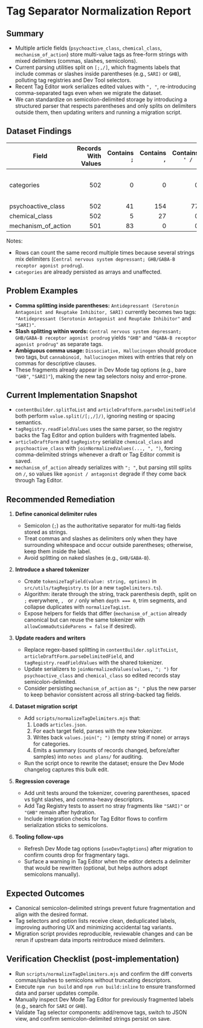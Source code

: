 # Tag Separator Normalization Report

## Summary
- Multiple article fields (`psychoactive_class`, `chemical_class`, `mechanism_of_action`) store multi-value tags as free-form strings with mixed delimiters (commas, slashes, semicolons).
- Current parsing utilities split on `[;,/]`, which fragments labels that include commas or slashes inside parentheses (e.g., `SARI)` or `GHB`), polluting tag registries and Dev Tool selectors.
- Recent Tag Editor work serializes edited values with `", "`, re-introducing comma-separated tags even when we migrate the dataset.
- We can standardize on semicolon-delimited storage by introducing a structured parser that respects parentheses and only splits on delimiters outside them, then updating writers and running a migration script.

## Dataset Findings
| Field | Records With Values | Contains `;` | Contains `,` | Contains `' / '` | Contains `'/'` (no spaces) | No Delimiter |
| --- | ---: | ---: | ---: | ---: | ---: | ---: |
| categories | 502 | 0 | 0 | 0 | 0 | 502 (stored as arrays) |
| psychoactive_class | 502 | 41 | 154 | 77 | 21 | 231 |
| chemical_class | 502 | 5 | 27 | 0 | 0 | 470 |
| mechanism_of_action | 501 | 83 | 0 | 0 | 0 | 418 |

Notes:
- Rows can count the same record multiple times because several strings mix delimiters (`Central nervous system depressant; GHB/GABA-B receptor agonist prodrug`).
- `categories` are already persisted as arrays and unaffected.

## Problem Examples
- **Comma splitting inside parentheses:** `Antidepressant (Serotonin Antagonist and Reuptake Inhibitor, SARI)` currently becomes two tags: `"Antidepressant (Serotonin Antagonist and Reuptake Inhibitor"` and `"SARI)"`.
- **Slash splitting within words:** `Central nervous system depressant; GHB/GABA-B receptor agonist prodrug` yields `"GHB"` and `"GABA-B receptor agonist prodrug"` as separate tags.
- **Ambiguous comma usage:** `Dissociative, Hallucinogen` should produce two tags, but `cannabinoid, hallucinogen` mixes with entries that rely on commas for descriptive clauses.
- These fragments already appear in Dev Mode tag options (e.g., bare `"GHB"`, `"SARI)"`), making the new tag selectors noisy and error-prone.

## Current Implementation Snapshot
- `contentBuilder.splitToList` and `articleDraftForm.parseDelimitedField` both perform `value.split(/[;,/]/)`, ignoring nesting or spacing semantics.
- `tagRegistry.readFieldValues` uses the same parser, so the registry backs the Tag Editor and option builders with fragmented labels.
- `articleDraftForm` and `tagRegistry` serialize `chemical_class` and `psychoactive_class` with `joinNormalizedValues(..., ", ")`, forcing comma-delimited strings whenever a draft or Tag Editor commit is saved.
- `mechanism_of_action` already serializes with `"; "`, but parsing still splits on `/`, so values like `agonist / antagonist` degrade if they come back through Tag Editor.

## Recommended Remediation
1. **Define canonical delimiter rules**
   - Semicolon (`;`) as the authoritative separator for multi-tag fields stored as strings.
   - Treat commas and slashes as delimiters only when they have surrounding whitespace and occur outside parentheses; otherwise, keep them inside the label.
   - Avoid splitting on naked slashes (e.g., `GHB/GABA-B`).

2. **Introduce a shared tokenizer**
   - Create `tokenizeTagField(value: string, options)` in `src/utils/tagRegistry.ts` (or a new `tagDelimiters.ts`).
   - Algorithm: iterate through the string, track parenthesis depth, split on `;` everywhere, `, ` or ` / ` only when `depth === 0`, trim segments, and collapse duplicates with `normalizeTagList`.
   - Expose helpers for fields that differ (`mechanism_of_action` already canonical but can reuse the same tokenizer with `allowCommaOutsideParens = false` if desired).

3. **Update readers and writers**
   - Replace regex-based splitting in `contentBuilder.splitToList`, `articleDraftForm.parseDelimitedField`, and `tagRegistry.readFieldValues` with the shared tokenizer.
   - Update serializers to `joinNormalizedValues(values, "; ")` for `psychoactive_class` and `chemical_class` so edited records stay semicolon-delimited.
   - Consider persisting `mechanism_of_action` as `"; "` plus the new parser to keep behavior consistent across all string-backed tag fields.

4. **Dataset migration script**
   - Add `scripts/normalizeTagDelimiters.mjs` that:
     1. Loads `articles.json`.
     2. For each target field, parses with the new tokenizer.
     3. Writes back `values.join("; ")` (empty string if none) or arrays for categories.
     4. Emits a summary (counts of records changed, before/after samples) into `notes and plans/` for auditing.
   - Run the script once to rewrite the dataset; ensure the Dev Mode changelog captures this bulk edit.

5. **Regression coverage**
   - Add unit tests around the tokenizer, covering parentheses, spaced vs tight slashes, and comma-heavy descriptors.
   - Add Tag Registry tests to assert no stray fragments like `"SARI)"` or `"GHB"` remain after hydration.
   - Include integration checks for Tag Editor flows to confirm serialization sticks to semicolons.

6. **Tooling follow-ups**
   - Refresh Dev Mode tag options (`useDevTagOptions`) after migration to confirm counts drop for fragmentary tags.
   - Surface a warning in Tag Editor when the editor detects a delimiter that would be rewritten (optional, but helps authors adopt semicolons manually).

## Expected Outcomes
- Canonical semicolon-delimited strings prevent future fragmentation and align with the desired format.
- Tag selectors and option lists receive clean, deduplicated labels, improving authoring UX and minimizing accidental tag variants.
- Migration script provides reproducible, reviewable changes and can be rerun if upstream data imports reintroduce mixed delimiters.

## Verification Checklist (post-implementation)
- Run `scripts/normalizeTagDelimiters.mjs` and confirm the diff converts commas/slashes to semicolons without truncating descriptors.
- Execute `npm run build` and `npm run build:inline` to ensure transformed data and parser updates compile.
- Manually inspect Dev Mode Tag Editor for previously fragmented labels (e.g., search for `SARI` or `GHB`).
- Validate Tag selector components: add/remove tags, switch to JSON view, and confirm semicolon-delimited strings persist on save.
